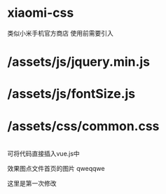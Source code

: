 # xiaomi-css
类似小米手机官方商店
使用前需要引入
# /assets/js/jquery.min.js
# /assets/js/fontSize.js
# /assets/css/common.css
<br>
可将代码直接插入vue.js中 

效果图点文件首页的图片
qweqqwe


这里是第一次修改